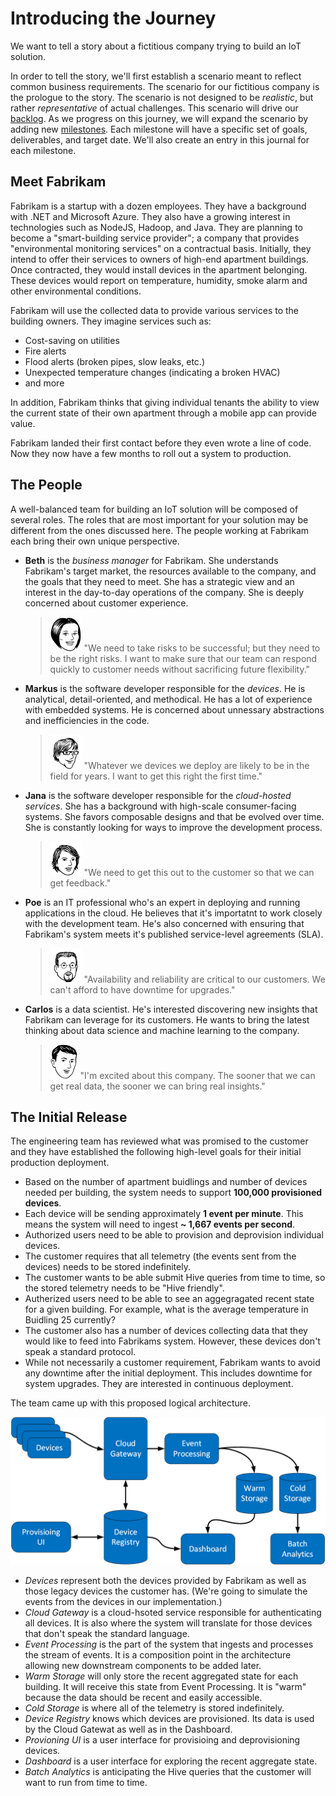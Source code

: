 # Introducing the Journey

We want to tell a story about a fictitious company trying to build an IoT solution.

In order to tell the story, we'll first establish a scenario meant to reflect common business requirements.
The scenario for our fictitious company is the prologue to the story. 
The scenario is not designed to be _realistic_, but rather _representative_ of actual challenges.
This scenario will drive our [backlog][]. 
As we progress on this journey, we will expand the scenario by adding new [milestones][]. 
Each milestone will have a specific set of goals, deliverables, and target date.
We'll also create an entry in this journal for each milestone.

## Meet Fabrikam

Fabrikam is a startup with a dozen employees. 
They have a background with .NET and Microsoft Azure. 
They also have a growing interest in technologies such as NodeJS, Hadoop, and Java.
They are planning to become a "smart-building service provider"; a company that provides "environmental monitoring services" on a contractual basis. 
Initially, they intend to offer their services to owners of high-end apartment buildings.
Once contracted, they would install devices in the apartment belonging.
These devices would report on temperature, humidity, smoke alarm and other environmental conditions.

Fabrikam will use the collected data to provide various services to the building owners.
They imagine services such as:
- Cost-saving on utilities
- Fire alerts
- Flood alerts (broken pipes, slow leaks, etc.)
- Unexpected temperature changes (indicating a broken HVAC)
- and more

In addition, Fabrikam thinks that giving individual tenants the ability to view
the current state of their own apartment through a mobile app can provide value.

Fabrikam landed their first contact before they even wrote a line of code.
Now they now have a few months to roll out a system to production.

## The People

A well-balanced team for building an IoT solution will be composed of several roles. 
The roles that are most important for your solution may be different from the ones discussed here.
The people working at Fabrikam each bring their own unique perspective.

- **Beth** is the _business manager_ for Fabrikam.
	She understands Fabrikam's target market, the resources available to the company, 
	and the goals that they need to meet. She has a strategic view and an interest in 
	the day-to-day operations of the company. She is deeply concerned about customer 
	experience.
	
	> ![Beth](media/PersonaBeth.png) 
	"We need to take risks to be successful; but they need to be the right risks. 
	I want to make sure that our team can respond quickly to customer needs without 
	sacrificing future flexibility."

- **Markus** is the software developer responsible for the _devices_.
	He is analytical, detail-oriented, and methodical. 
	He has a lot of experience with embedded systems.
	He is concerned about unnessary abstractions and inefficiencies in the code.
	
	> ![Markus](media/PersonaMarkus.png) 
	"Whatever we devices we deploy are likely to be in the field for years. I want to get 
	this right the first time."

- **Jana** is the software developer responsible for the _cloud-hosted services_.
	She has a background with high-scale consumer-facing systems. She favors composable
	designs and that be evolved over time. She is constantly looking for ways to improve
	the development process.

	> ![Jana](media/PersonaJana.png) 
	"We need to get this out to the customer so that we can get feedback."

- **Poe** is an IT professional who's an expert in deploying and running applications in the cloud.
	He believes that it's importatnt to work closely with the development team. 
	He's also concerned with ensuring that Fabrikam's system meets it's published service-level agreements (SLA).
	
	> ![Poe](media/PersonaPoe.png) 
	"Availability and reliability are critical to our customers. We can't afford to have downtime for upgrades."

- **Carlos** is a data scientist. 
	He's interested discovering new insights that Fabrikam can leverage for its customers. 
	He wants to bring the latest thinking about data science and machine learning to the company.
	
	> ![Carlos](media/PersonaCarlos.png) 
	"I'm excited about this company. 
	The sooner that we can get real data, the sooner we can bring real insights."

## The Initial Release

The engineering team has reviewed what was promised to the customer and they have established 
the following high-level goals for their initial production deployment.

- Based on the number of apartment buidlings and number of devices needed per building, 
the system needs to support **100,000 provisioned devices**.
- Each device will be sending approximately **1 event per minute**. This means the system will need to ingest 
**~ 1,667 events per second**.
- Authorized users need to be able to provision and deprovision individual devices.
- The customer requires that all telemetry (the events sent from the devices) needs to be stored indefinitely.
- The customer wants to be able submit Hive queries from time to time, so the stored telemetry needs to be "Hive friendly".
- Autherized users need to be able to see an aggegragated recent state for a given building. 
For example, what is the average temperature in Buidling 25 currently? 
- The customer also has a number of devices collecting data that they would like to feed into Fabrikams system. 
However, these devices don't speak a standard protocol.
- While not necessarily a customer requirement, Fabrikam wants to avoid any downtime after the initial deployment. 
This includes downtime for system upgrades. They are interested in continuous deployment. 

The team came up with this proposed logical architecture.

![plan for the logical architecture](media/00-introducing-the-journey/logical-architecture.png)

- _Devices_ represent both the devices provided by Fabrikam as well as those legacy devices the customer has. 
(We're going to simulate the events from the devices in our implementation.)
- _Cloud Gateway_ is a cloud-hsoted service responsible for authenticating all devices. 
It is also where the system will translate for those devices that don't speak the standard language.
- _Event Processing_ is the part of the system that ingests and processes the stream of events. 
It is a composition point in the architecture allowing new downstream components to be added later.
- _Warm Storage_ will only store the recent aggregated state for each building. 
It will receive this state from Event Processing. It is "warm" because the data should be recent and easily accessible.
- _Cold Storage_ is where all of the telemetry is stored indefinitely.
- _Device Registry_ knows which devices are provisioned. Its data is used by the Cloud Gatewat as well as in the Dashboard.
- _Provioning UI_ is a user interface for provisioing and deprovisioning devices.
- _Dashboard_ is a user interface for exploring the recent aggregate state.
- _Batch Analytics_ is anticipating the Hive queries that the customer will want to run from time to time.


[backlog]: https://github.com/mspnp/iot-journey/issues
[milestones]: https://github.com/mspnp/iot-journey/milestones
